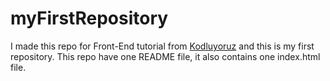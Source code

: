 # myFirstRepository
I made this repo for Front-End tutorial from [Kodluyoruz](https://kodluyoruz.org/) and this is my first repository. This repo have one README file, it also contains one index.html file.
